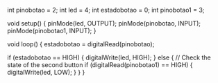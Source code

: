 int pinobotao = 2;
int led = 4;
int estadobotao = 0;
int pinobotao1 = 3;

void setup() {
  pinMode(led, OUTPUT);
  pinMode(pinobotao, INPUT);
  pinMode(pinobotao1, INPUT);
}

void loop() {
  estadobotao = digitalRead(pinobotao);
  
  if (estadobotao == HIGH) {
    digitalWrite(led, HIGH);
  } else {
    // Check the state of the second button
    if (digitalRead(pinobotao1) == HIGH) {
      digitalWrite(led, LOW);
    }
  }
}
